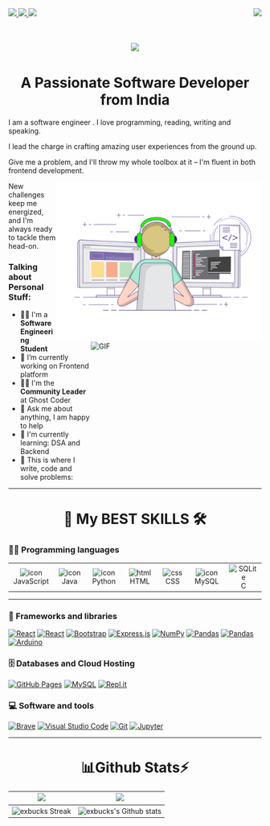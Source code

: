 <div align="left"> 
  <img align="right" src="https://komarev.com/ghpvc/?username=shanee-patel" />
  <a href="mailto:shaneepatel3@gmail.com">
    <img src="https://img.shields.io/badge/Gmail-333333?style=for-the-badge&logo=gmail&logoColor=red" />
  </a>
  <a href="https://www.linkedin.com/in/shanee-patel-464475238/"target="_blank">
    <img src="https://img.shields.io/badge/linkedin-0077B5?style=for-the-badge&logo=linkedin&logoColor=white" target="_blank" />
  </a>
  <a href="https://x.com/PatelShane96613" target="_blank">
     <img src="https://img.shields.io/badge/Twitter-FF5722?style=for-the-badge&logo=X&logoColor=white" target="_blank" /> 
  </a>
<!--   <a href="https://x.com/PatelShane96613" target="_blank">
     <img src="https://img.shields.io/badge/InstaGram-FF5722?style=for-the-badge&logo=Instagram&logoColor=white" target="_blank" /> 
  </a> -->
</div>
<h1 align="center">
    <img src="https://readme-typing-svg.herokuapp.com/?font=Righteous&size=35&center=true&vCenter=true&width=500&height=70&duration=4000&lines=Hi+There!+👋;+I'm+Shanee+Patel;" />
</h1>

<h1 align="center"><bold>A Passionate Software Developer from India </bold></h1>

I am a software engineer . I love programming, reading, writing and speaking.

I lead the charge in crafting amazing user experiences from the ground up.

Give me a problem, and I'll throw my whole toolbox at it – I'm fluent in both frontend development. 

<img align="right" alt="GIF" src="https://github.com/AswinBarath/AswinBarath/blob/master/coding.gif?raw=true" width="408" height="318" />

<img align="right" alt="GIF" src="https://github.com/user-attachments/assets/7ef7c9a3-a2b7-4d67-872f-4a79be718e7f" width="340" height="256" />

New challenges keep me energized, and I'm always ready to tackle them head-on.


### Talking about Personal Stuff:

- 👨‍🎓 I'm a **Software Engineering Student**
- 🔭 I’m currently working on Frontend platform
- 👨‍🏫 I'm the **Community Leader** at Ghost Coder
- 💬 Ask me about anything, I am happy to help
- 🌱 I'm currently learning: DSA and Backend
- 💪 This is where I write, code and solve problems:

---
</hr>

<h1 align="center">💫 My BEST SKILLS 🛠️</h1>


### 👨‍💻 Programming languages


<p align="center">
<table align="center">
  <tr>
  <td align="center" width="90">
      <img src="https://techstack-generator.vercel.app/js-icon.svg" alt="icon" width="55" height="55" />
      <br>JavaScript
    </td>
  <td align="center" width="90">
      <img src="https://techstack-generator.vercel.app/java-icon.svg" alt="icon" width="55" height="55" />
      <br>Java
    </td>
 <td align="center" width="90">
      <img src="https://techstack-generator.vercel.app/python-icon.svg" alt="icon" width="55" height="55" />
      <br>Python
    </td>
  <td align="center" width="90">
      <img src="https://skillicons.dev/icons?i=html" width="45" height="45" alt="html" />
      <br>HTML
    </td>
  <td align="center" width="90">
      <img src="https://skillicons.dev/icons?i=css" width="45" height="45" alt="css" />
      <br>CSS
    </td>
<td align="center" width="90">
      <img src="https://techstack-generator.vercel.app/mysql-icon.svg" alt="icon" width="55" height="55" />
      <br>MySQL
    </td>
<td align="center" width="90">
      <img src="https://skillicons.dev/icons?i=c" width="45" height="45" alt="SQLite" />
      <br>C
    </td>
  </tr>
</table>
</p>
<hr>

### 🧰 Frameworks and libraries

<p>
      <a href="#"><img alt="React" src="https://img.shields.io/badge/React-20232a.svg?logo=react&logoColor=%2361DAFB"></a>
      <a href="#"><img alt="React" src="https://img.shields.io/badge/Redux-20232a.svg?logo=redux&logoColor=%2361DAFB"></a>
      <a href="#"><img alt="Bootstrap" src="https://img.shields.io/badge/Bootstrap-7952B3.svg?logo=bootstrap&logoColor=white"></a>
      <a href="#"><img alt="Express.js" src="https://img.shields.io/badge/Tailwind-404d59.svg?logo=tailwind&logoColor=white"></a>
      <a href="#"><img alt="NumPy" src="https://img.shields.io/badge/Numpy-013243.svg?logo=numpy&logoColor=white"></a>
      <a href="#"><img alt="Pandas" src="https://img.shields.io/badge/Pandas-150458.svg?logo=pandas&logoColor=white"></a>
      <a href="#"><img alt="Pandas" src="https://img.shields.io/badge/Seaborn-150458.svg?logo=seaborn&logoColor=white"></a>
      <a href="#"><img alt="Arduino" src="https://img.shields.io/badge/-Arduino-00979D?logo=Arduino&logoColor=white"></a>
</p>

### 🗄️ Databases and Cloud Hosting

<p>
    <a href="#"><img alt="GitHub Pages" src="https://img.shields.io/badge/GitHub%20Pages-327FC7.svg?logo=github&logoColor=white"></a>
    <a href="#"><img alt="MySQL" src="https://img.shields.io/badge/MySQL-00f.svg?logo=mysql&logoColor=white"></a>
    <a href="#"><img alt="Repl.it" src="https://img.shields.io/badge/Repl.it-0D101E.svg?logo=Replit&logoColor=white"></a>
</p>

### 💻 Software and tools

<p>
    <a href="#"><img alt="Brave" src="https://img.shields.io/badge/-Brave-FB542B?logo=brave&logoColor=white"></a>
    <a href="#"><img alt="Visual Studio Code" src="https://img.shields.io/badge/Visual%20Studio%20Code-0078d7.svg?logo=visual-studio-code&logoColor=white"></a>
    <a href="#"><img alt="Git" src="https://img.shields.io/badge/Git-F05033.svg?logo=git&logoColor=white"></a>
    <a href="#"><img alt="Jupyter" src="https://img.shields.io/badge/Jupyter-F37626.svg?logo=Jupyter&logoColor=white"></a>

</p>

---

<h1 align="center">📊Github Stats⚡</h1>

| ![](http://github-profile-summary-cards.vercel.app/api/cards/most-commit-language?username=shanee-patel&theme=algolia) | ![](http://github-profile-summary-cards.vercel.app/api/cards/repos-per-language?username=shanee-patel&theme=algolia) |
| :-----------------------------------------------------------------------------------------------------------------------------------------------------------------------------------------------------: | :--------------------------------------------------------------------------------------------------------------------------------------------------------------------------------------: |
|                                           <img  width="450em"   src="https://streak-stats.demolab.com?user=shanee-patel&theme=vue-dark" alt="exbucks Streak" />                                           |  <img width="450em" align="center" alt="exbucks's Github stats"  src="https://github-readme-stats.vercel.app/api?username=shanee-patel&show_icons=true&count_private=true&theme=vue-dark" />   |

<br/>
